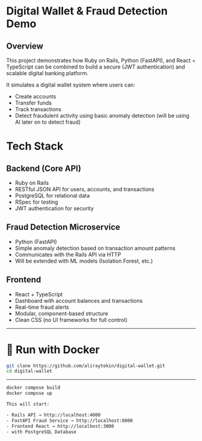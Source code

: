 # Digital Wallet & Fraud Detection Demo

## Overview

This project demonstrates how Ruby on Rails, Python (FastAPI), and React + TypeScript can be combined to build a secure (JWT authentication) and scalable digital banking platform.

It simulates a digital wallet system where users can:

- Create accounts
- Transfer funds
- Track transactions
- Detect fraudulent activity using basic anomaly detection (will be using AI later on to detect fraud)

# Tech Stack
## Backend (Core API)

- Ruby on Rails
- RESTful JSON API for users, accounts, and transactions
- PostgreSQL for relational data
- RSpec for testing
- JWT authentication for security

## Fraud Detection Microservice

- Python (FastAPI)
- Simple anomaly detection based on transaction amount patterns
- Communicates with the Rails API via HTTP
- Will be extended with ML models (Isolation Forest, etc.)

## Frontend

- React + TypeScript
- Dashboard with account balances and transactions
- Real-time fraud alerts
- Modular, component-based structure
- Clean CSS (no UI frameworks for full control)

---

# 🐳 Run with Docker

```bash
git clone https://github.com/aliraytekin/digital-wallet.git
cd digital-wallet
```

---

```bash
docker compose build
docker compose up

This will start:

- Rails API → http://localhost:4000
- FastAPI Fraud Service → http://localhost:8000
- Frontend React → http://localhost:3000 
- with PostgreSQL Database



